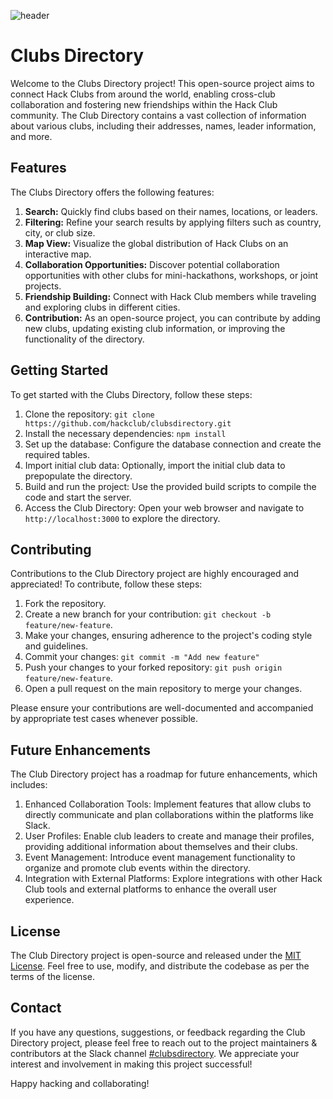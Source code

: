 ![header](https://cloud-bbvpdj0sm-hack-club-bot.vercel.app/0untitled.png)

# Clubs Directory

Welcome to the Clubs Directory project! This open-source project aims to connect Hack Clubs from around the world, enabling cross-club collaboration and fostering new friendships within the Hack Club community. The Club Directory contains a vast collection of information about various clubs, including their addresses, names, leader information, and more.

## Features

The Clubs Directory offers the following features:

1. **Search:** Quickly find clubs based on their names, locations, or leaders.
2. **Filtering:** Refine your search results by applying filters such as country, city, or club size.
3. **Map View:** Visualize the global distribution of Hack Clubs on an interactive map.
4. **Collaboration Opportunities:** Discover potential collaboration opportunities with other clubs for mini-hackathons, workshops, or joint projects.
5. **Friendship Building:** Connect with Hack Club members while traveling and exploring clubs in different cities.
6. **Contribution:** As an open-source project, you can contribute by adding new clubs, updating existing club information, or improving the functionality of the directory.

## Getting Started

To get started with the Clubs Directory, follow these steps:

1. Clone the repository: `git clone https://github.com/hackclub/clubsdirectory.git`
2. Install the necessary dependencies: `npm install`
3. Set up the database: Configure the database connection and create the required tables.
4. Import initial club data: Optionally, import the initial club data to prepopulate the directory.
5. Build and run the project: Use the provided build scripts to compile the code and start the server.
6. Access the Club Directory: Open your web browser and navigate to `http://localhost:3000` to explore the directory.

## Contributing

Contributions to the Club Directory project are highly encouraged and appreciated! To contribute, follow these steps:

1. Fork the repository.
2. Create a new branch for your contribution: `git checkout -b feature/new-feature`.
3. Make your changes, ensuring adherence to the project's coding style and guidelines.
4. Commit your changes: `git commit -m "Add new feature"`
5. Push your changes to your forked repository: `git push origin feature/new-feature`.
6. Open a pull request on the main repository to merge your changes.

Please ensure your contributions are well-documented and accompanied by appropriate test cases whenever possible. 

## Future Enhancements

The Club Directory project has a roadmap for future enhancements, which includes:

1. Enhanced Collaboration Tools: Implement features that allow clubs to directly communicate and plan collaborations within the platforms like Slack.
2. User Profiles: Enable club leaders to create and manage their profiles, providing additional information about themselves and their clubs.
3. Event Management: Introduce event management functionality to organize and promote club events within the directory.
4. Integration with External Platforms: Explore integrations with other Hack Club tools and external platforms to enhance the overall user experience.

## License

The Club Directory project is open-source and released under the [MIT License](LICENSE). Feel free to use, modify, and distribute the codebase as per the terms of the license.

## Contact

If you have any questions, suggestions, or feedback regarding the Club Directory project, please feel free to reach out to the project maintainers & contributors at the Slack channel [#clubsdirectory](https://hackclub.slack.com/archives/C056T9WPTDX). We appreciate your interest and involvement in making this project successful!

Happy hacking and collaborating!
